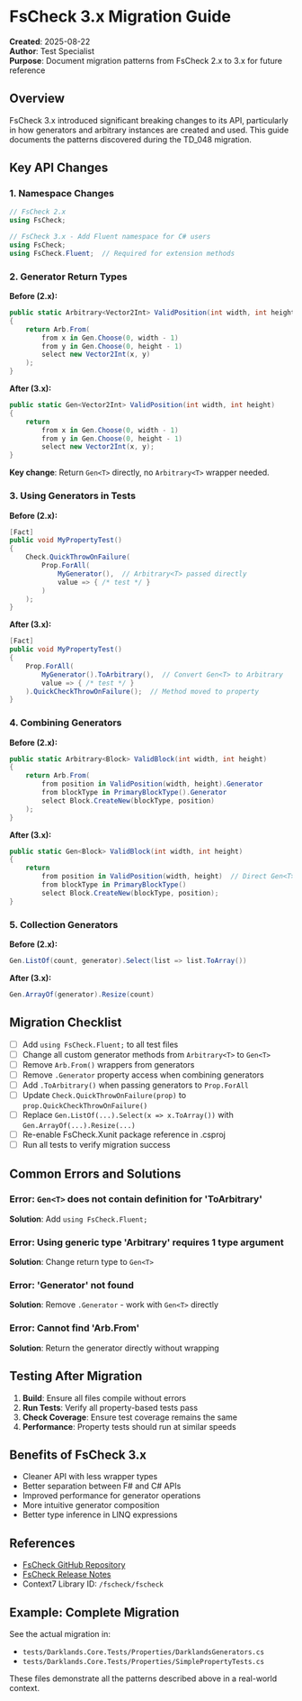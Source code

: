 # FsCheck 3.x Migration Guide

**Created**: 2025-08-22  
**Author**: Test Specialist  
**Purpose**: Document migration patterns from FsCheck 2.x to 3.x for future reference

## Overview

FsCheck 3.x introduced significant breaking changes to its API, particularly in how generators and arbitrary instances are created and used. This guide documents the patterns discovered during the TD_048 migration.

## Key API Changes

### 1. Namespace Changes

```csharp
// FsCheck 2.x
using FsCheck;

// FsCheck 3.x - Add Fluent namespace for C# users
using FsCheck;
using FsCheck.Fluent;  // Required for extension methods
```

### 2. Generator Return Types

**Before (2.x):**
```csharp
public static Arbitrary<Vector2Int> ValidPosition(int width, int height)
{
    return Arb.From(
        from x in Gen.Choose(0, width - 1)
        from y in Gen.Choose(0, height - 1)
        select new Vector2Int(x, y)
    );
}
```

**After (3.x):**
```csharp
public static Gen<Vector2Int> ValidPosition(int width, int height)
{
    return
        from x in Gen.Choose(0, width - 1)
        from y in Gen.Choose(0, height - 1)
        select new Vector2Int(x, y);
}
```

**Key change**: Return `Gen<T>` directly, no `Arbitrary<T>` wrapper needed.

### 3. Using Generators in Tests

**Before (2.x):**
```csharp
[Fact]
public void MyPropertyTest()
{
    Check.QuickThrowOnFailure(
        Prop.ForAll(
            MyGenerator(),  // Arbitrary<T> passed directly
            value => { /* test */ }
        )
    );
}
```

**After (3.x):**
```csharp
[Fact]
public void MyPropertyTest()
{
    Prop.ForAll(
        MyGenerator().ToArbitrary(),  // Convert Gen<T> to Arbitrary
        value => { /* test */ }
    ).QuickCheckThrowOnFailure();  // Method moved to property
}
```

### 4. Combining Generators

**Before (2.x):**
```csharp
public static Arbitrary<Block> ValidBlock(int width, int height)
{
    return Arb.From(
        from position in ValidPosition(width, height).Generator
        from blockType in PrimaryBlockType().Generator
        select Block.CreateNew(blockType, position)
    );
}
```

**After (3.x):**
```csharp
public static Gen<Block> ValidBlock(int width, int height)
{
    return
        from position in ValidPosition(width, height)  // Direct Gen<T> usage
        from blockType in PrimaryBlockType()
        select Block.CreateNew(blockType, position);
}
```

### 5. Collection Generators

**Before (2.x):**
```csharp
Gen.ListOf(count, generator).Select(list => list.ToArray())
```

**After (3.x):**
```csharp
Gen.ArrayOf(generator).Resize(count)
```

## Migration Checklist

- [ ] Add `using FsCheck.Fluent;` to all test files
- [ ] Change all custom generator methods from `Arbitrary<T>` to `Gen<T>`
- [ ] Remove `Arb.From()` wrappers from generators
- [ ] Remove `.Generator` property access when combining generators
- [ ] Add `.ToArbitrary()` when passing generators to `Prop.ForAll`
- [ ] Update `Check.QuickThrowOnFailure(prop)` to `prop.QuickCheckThrowOnFailure()`
- [ ] Replace `Gen.ListOf(...).Select(x => x.ToArray())` with `Gen.ArrayOf(...).Resize(...)`
- [ ] Re-enable FsCheck.Xunit package reference in .csproj
- [ ] Run all tests to verify migration success

## Common Errors and Solutions

### Error: `Gen<T>` does not contain definition for 'ToArbitrary'
**Solution**: Add `using FsCheck.Fluent;`

### Error: Using generic type 'Arbitrary<T>' requires 1 type argument
**Solution**: Change return type to `Gen<T>`

### Error: 'Generator' not found
**Solution**: Remove `.Generator` - work with `Gen<T>` directly

### Error: Cannot find 'Arb.From'
**Solution**: Return the generator directly without wrapping

## Testing After Migration

1. **Build**: Ensure all files compile without errors
2. **Run Tests**: Verify all property-based tests pass
3. **Check Coverage**: Ensure test coverage remains the same
4. **Performance**: Property tests should run at similar speeds

## Benefits of FsCheck 3.x

- Cleaner API with less wrapper types
- Better separation between F# and C# APIs
- Improved performance for generator operations
- More intuitive generator composition
- Better type inference in LINQ expressions

## References

- [FsCheck GitHub Repository](https://github.com/fscheck/FsCheck)
- [FsCheck Release Notes](https://github.com/fscheck/FsCheck/blob/master/FsCheck%20Release%20Notes.md)
- Context7 Library ID: `/fscheck/fscheck`

## Example: Complete Migration

See the actual migration in:
- `tests/Darklands.Core.Tests/Properties/DarklandsGenerators.cs`
- `tests/Darklands.Core.Tests/Properties/SimplePropertyTests.cs`

These files demonstrate all the patterns described above in a real-world context.